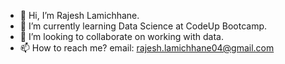 - 👋 Hi, I’m Rajesh Lamichhane.
- 🌱 I’m currently learning Data Science at CodeUp Bootcamp.
- 💞️ I’m looking to collaborate on working with data.
- 📫 How to reach me? email: rajesh.lamichhane04@gmail.com

<!---
rajeshlamichhane04/rajeshlamichhane04 is a ✨ special ✨ repository because its `README.md` (this file) appears on your GitHub profile.
You can click the Preview link to take a look at your changes.
--->
